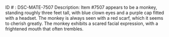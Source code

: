 ID # : DSC-MATE-7507
Description: Item #7507 appears to be a monkey, standing roughly three feet tall, with blue clown eyes and a purple cap fitted with a headset. The monkey is always seen with a red scarf, which it seems to cherish greatly. The monkey exhibits a scared facial expression, with a frightened mouth that often trembles.